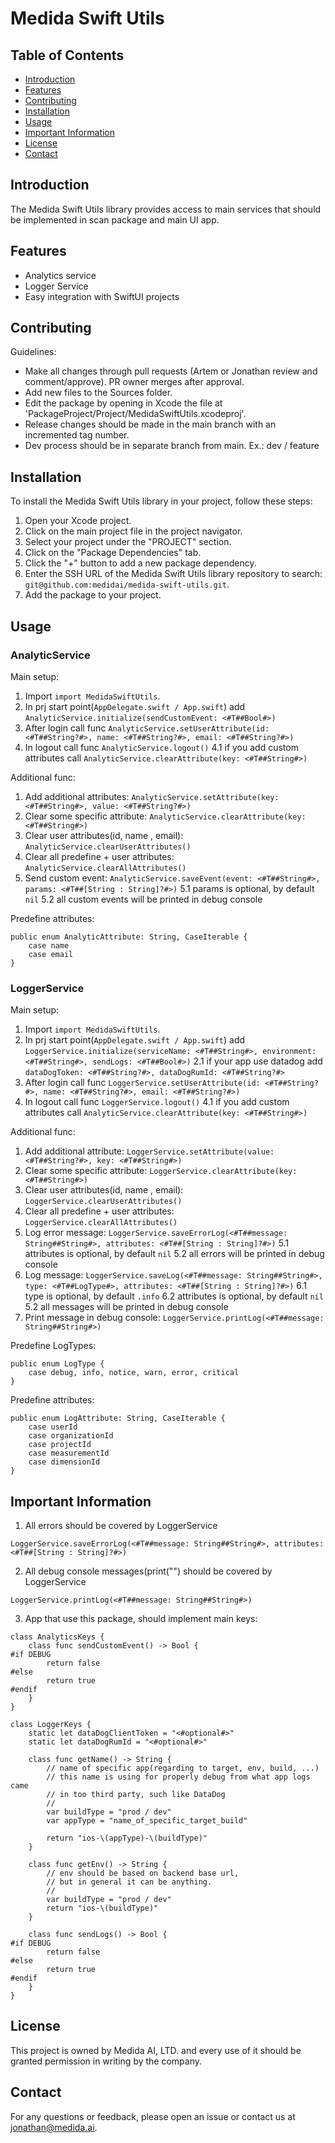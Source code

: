 # Medida Swift Utils

## Table of Contents
- [Introduction](#introduction)
- [Features](#features)
- [Contributing](#contributing)
- [Installation](#installation)
- [Usage](#usage)
- [Important Information](#important-information)
- [License](#license)
- [Contact](#contact)

## Introduction
The Medida Swift Utils library provides access to main services that should be implemented in scan package and main UI app.

## Features
- Analytics service
- Logger Service
- Easy integration with SwiftUI projects

## Contributing
Guidelines:

- Make all changes through pull requests (Artem or Jonathan review and comment/approve). PR owner merges after approval.
- Add new files to the Sources folder.
- Edit the package by opening in Xcode the file at 'PackageProject/Project/MedidaSwiftUtils.xcodeproj'.
- Release changes should be made in the main branch with an incremented tag number.
- Dev process should be in separate branch from main. Ex.: dev / feature 

## Installation
To install the Medida Swift Utils library in your project, follow these steps:

1. Open your Xcode project.
2. Click on the main project file in the project navigator.
3. Select your project under the "PROJECT" section.
4. Click on the "Package Dependencies" tab.
5. Click the "+" button to add a new package dependency.
6. Enter the SSH URL of the Medida Swift Utils library repository to search: `git@github.com:medidai/medida-swift-utils.git`.
7. Add the package to your project.

## Usage

### AnalyticService

Main setup:
1. Import ```import MedidaSwiftUtils```.
2. In prj start point(`AppDelegate.swift / App.swift`) add ```AnalyticService.initialize(sendCustomEvent: <#T##Bool#>)``` 
3. After login call func ```AnalyticService.setUserAttribute(id: <#T##String?#>, name: <#T##String?#>, email: <#T##String?#>)```
4. In logout call func ```AnalyticService.logout()``` 
4.1 if you add custom attributes call ```AnalyticService.clearAttribute(key: <#T##String#>)```

Additional func:
1. Add additional attributes: ```AnalyticService.setAttribute(key: <#T##String#>, value: <#T##String?#>)```
2. Clear some specific attribute: ```AnalyticService.clearAttribute(key: <#T##String#>)```
3. Clear user attributes(id, name , email): ```AnalyticService.clearUserAttributes()```
4. Clear all predefine + user attributes: ```AnalyticService.clearAllAttributes()```
5. Send custom event: ```AnalyticService.saveEvent(event: <#T##String#>, params: <#T##[String : String]?#>)```
5.1 params is optional, by default `nil`
5.2 all custom events will be printed in debug console

Predefine attributes:
```
public enum AnalyticAttribute: String, CaseIterable {
    case name
    case email
}
```

### LoggerService

Main setup:
1. Import ```import MedidaSwiftUtils```.
2. In prj start point(`AppDelegate.swift / App.swift`) add ```LoggerService.initialize(serviceName: <#T##String#>, environment: <#T##String#>, sendLogs: <#T##Bool#>)``` 
2.1 if your app use datadog add ```dataDogToken: <#T##String?#>, dataDogRumId: <#T##String?#>```  
3. After login call func ```LoggerService.setUserAttribute(id: <#T##String?#>, name: <#T##String?#>, email: <#T##String?#>)```
4. In logout call func ```LoggerService.logout()```
4.1 if you add custom attributes call ```AnalyticService.clearAttribute(key: <#T##String#>)```

Additional func:
1. Add additional attribute: ```LoggerService.setAttribute(value: <#T##String?#>, key: <#T##String#>)```
2. Clear some specific attribute: ```LoggerService.clearAttribute(key: <#T##String#>)```
3. Clear user attributes(id, name , email): ```LoggerService.clearUserAttributes()```
4. Clear all predefine + user attributes: ```LoggerService.clearAllAttributes()```
5. Log error message: ```LoggerService.saveErrorLog(<#T##message: String##String#>, attributes: <#T##[String : String]?#>)```
5.1 attributes is optional, by default `nil`
5.2 all errors will be printed in debug console
6. Log message: ```LoggerService.saveLog(<#T##message: String##String#>, type: <#T##LogType#>, attributes: <#T##[String : String]?#>)```
6.1 type is optional, by default `.info`
6.2 attributes is optional, by default `nil`
5.2 all messages will be printed in debug console
7. Print message in debug console: ```LoggerService.printLog(<#T##message: String##String#>)```

Predefine LogTypes:
```
public enum LogType {
    case debug, info, notice, warn, error, critical
}
```

Predefine attributes:
```
public enum LogAttribute: String, CaseIterable {
    case userId
    case organizationId
    case projectId
    case measurementId
    case dimensionId
}
```

## Important Information

1. All errors should be covered by LoggerService
```
LoggerService.saveErrorLog(<#T##message: String##String#>, attributes: <#T##[String : String]?#>)
```

2. All debug console messages(print("") should be covered by LoggerService
```
LoggerService.printLog(<#T##message: String##String#>)
```

3. App that use this package, should implement main keys:
```
class AnalyticsKeys {
    class func sendCustomEvent() -> Bool {
#if DEBUG
        return false
#else
        return true
#endif
    }
}

class LoggerKeys {
    static let dataDogClientToken = "<#optional#>"
    static let dataDogRumId = "<#optional#>"
    
    class func getName() -> String {
        // name of specific app(regarding to target, env, build, ...) 
        // this name is using for properly debug from what app logs came
        // in too third party, such like DataDog
        //
        var buildType = "prod / dev"
        var appType = "name_of_specific_target_build"
        
        return "ios-\(appType)-\(buildType)"
    }
    
    class func getEnv() -> String {
        // env should be based on backend base url, 
        // but in general it can be anything.
        // 
        var buildType = "prod / dev"
        return "ios-\(buildType)"
    }
    
    class func sendLogs() -> Bool {
#if DEBUG
        return false
#else
        return true
#endif
    }
}
```

## License
This project is owned by Medida AI, LTD. and every use of it should be granted permission in writing by the company.

## Contact
For any questions or feedback, please open an issue or contact us at jonathan@medida.ai.
